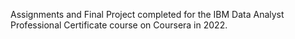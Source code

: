 
Assignments and Final Project completed for the IBM Data Analyst Professional Certificate course on Coursera in 2022.

